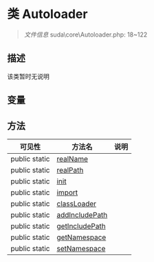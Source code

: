 #  类 Autoloader

> *文件信息* suda\core\Autoloader.php: 18~122



## 描述

该类暂时无说明


## 变量


## 方法


| 可见性 | 方法名 | 说明 |
|--------|-------|------|
| public static|[realName](Autoloader/realName.md) |  |
| public static|[realPath](Autoloader/realPath.md) |  |
| public static|[init](Autoloader/init.md) |  |
| public static|[import](Autoloader/import.md) |  |
| public static|[classLoader](Autoloader/classLoader.md) |  |
| public static|[addIncludePath](Autoloader/addIncludePath.md) |  |
| public static|[getIncludePath](Autoloader/getIncludePath.md) |  |
| public static|[getNamespace](Autoloader/getNamespace.md) |  |
| public static|[setNamespace](Autoloader/setNamespace.md) |  |
